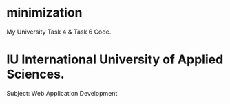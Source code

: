 # minimization

My University Task 4 & Task 6 Code.
# IU International University of Applied Sciences.

Subject: Web Application Development

